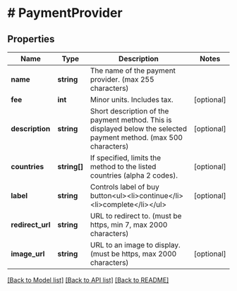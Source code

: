 # # PaymentProvider

## Properties

Name | Type | Description | Notes
------------ | ------------- | ------------- | -------------
**name** | **string** | The name of the payment provider. (max 255 characters) |
**fee** | **int** | Minor units. Includes tax. | [optional]
**description** | **string** | Short description of the payment method. This is displayed below the selected payment method. (max 500 characters) | [optional]
**countries** | **string[]** | If specified, limits the method to the listed countries (alpha 2 codes). | [optional]
**label** | **string** | Controls label of buy button&lt;ul&gt;&lt;li&gt;continue&lt;/li&gt;&lt;li&gt;complete&lt;/li&gt;&lt;/ul&gt; | [optional]
**redirect_url** | **string** | URL to redirect to. (must be https, min 7, max 2000 characters) |
**image_url** | **string** | URL to an image to display. (must be https, max 2000 characters) | [optional]

[[Back to Model list]](../../README.md#models) [[Back to API list]](../../README.md#endpoints) [[Back to README]](../../README.md)

